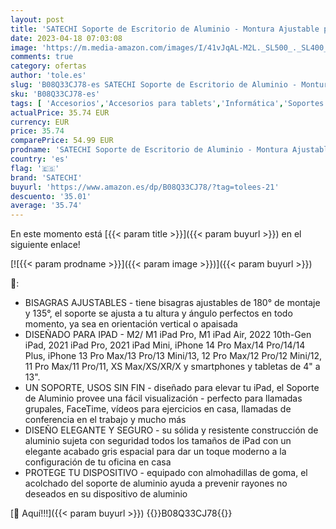 ```yaml
---
layout: post
title: 'SATECHI Soporte de Escritorio de Aluminio - Montura Ajustable para Tablet con Agarres Protectores - Compatible con Todas Las tabletas  iPad Pro M2/ M1  iPad Air M1  iPad Mini'
date: 2023-04-18 07:03:08
image: 'https://m.media-amazon.com/images/I/41vJqAL-M2L._SL500_._SL400_.jpg'
comments: true
category: ofertas
author: 'tole.es'
slug: 'B08Q33CJ78-es SATECHI Soporte de Escritorio de Aluminio - Montura...'
sku: 'B08Q33CJ78-es'
tags: [ 'Accesorios','Accesorios para tablets','Informática','Soportes para tablets','ipad','satechi','🇪🇸', ]
actualPrice: 35.74 EUR
currency: EUR
price: 35.74
comparePrice: 54.99 EUR
prodname: 'SATECHI Soporte de Escritorio de Aluminio - Montura Ajustable para Tablet con Agarres Protectores - Compatible con Todas Las tabletas  iPad Pro M2/ M1  iPad Air M1  iPad Mini'
country: 'es'
flag: '🇪🇸'
brand: 'SATECHI'
buyurl: 'https://www.amazon.es/dp/B08Q33CJ78/?tag=tolees-21'
descuento: '35.01'
average: '35.74'
---
```


En este momento está [{{< param title >}}]({{< param buyurl >}}) en el siguiente enlace!

[![{{< param prodname >}}]({{< param image >}})]({{< param buyurl >}})

🔎:

- BISAGRAS AJUSTABLES - tiene bisagras ajustables de 180° de montaje y 135°, el soporte se ajusta a tu altura y ángulo perfectos en todo momento, ya sea en orientación vertical o apaisada
- DISEÑADO PARA IPAD - M2/ M1 iPad Pro, M1 iPad Air, 2022 10th-Gen iPad, 2021 iPad Pro, 2021 iPad Mini, iPhone 14 Pro Max/14 Pro/14/14 Plus, iPhone 13 Pro Max/13 Pro/13 Mini/13, 12 Pro Max/12 Pro/12 Mini/12, 11 Pro Max/11 Pro/11, XS Max/XS/XR/X y smartphones y tabletas de 4" a 13".
- UN SOPORTE, USOS SIN FIN - diseñado para elevar tu iPad, el Soporte de Aluminio provee una fácil visualización - perfecto para llamadas grupales, FaceTime, vídeos para ejercicios en casa, llamadas de conferencia en el trabajo y mucho más
- DISEÑO ELEGANTE Y SEGURO - su sólida y resistente construcción de aluminio sujeta con seguridad todos los tamaños de iPad con un elegante acabado gris espacial para dar un toque moderno a la configuración de tu oficina en casa
- PROTEGE TU DISPOSITIVO - equipado con almohadillas de goma, el acolchado del soporte de aluminio ayuda a prevenir rayones no deseados en su dispositivo de aluminio

[🛒 Aquí!!!]({{< param buyurl >}})
{{<world>}}B08Q33CJ78{{</world>}}
